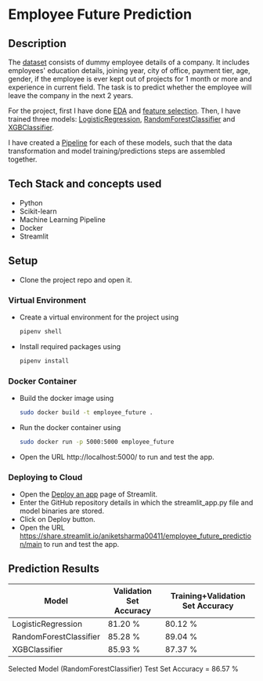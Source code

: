 # Employee Future Prediction

## Description

The [dataset](https://www.kaggle.com/tejashvi14/employee-future-prediction) consists of dummy employee details of a company. It includes employees' education details, joining year, city of office, payment tier, age, gender, if the employee is ever kept out of projects for 1 month or more and experience in current field. The task is to predict whether the employee will leave the company in the next 2 years.

For the project, first I have done [EDA](https://github.com/aniketsharma00411/employee_future_prediction/blob/main/eda.ipynb) and [feature selection](https://github.com/aniketsharma00411/employee_future_prediction/blob/main/feature_selection.ipynb). Then, I have trained three models: [LogisticRegression](https://github.com/aniketsharma00411/employee_future_prediction/blob/main/logistic_regression.ipynb), [RandomForestClassifier](https://github.com/aniketsharma00411/employee_future_prediction/blob/main/random_forest.ipynb) and [XGBClassifier](https://github.com/aniketsharma00411/employee_future_prediction/blob/main/xgboost.ipynb).

I have created a [Pipeline](https://scikit-learn.org/stable/modules/generated/sklearn.pipeline.Pipeline.html) for each of these models, such that the data transformation and model training/predictions steps are assembled together.

## Tech Stack and concepts used

- Python
- Scikit-learn
- Machine Learning Pipeline
- Docker
- Streamlit

## Setup

- Clone the project repo and open it.

### Virtual Environment

- Create a virtual environment for the project using

  ```bash
  pipenv shell
  ```

- Install required packages using

  ```bash
  pipenv install
  ```

### Docker Container

- Build the docker image using

  ```bash
  sudo docker build -t employee_future .
  ```

- Run the docker container using

  ```bash
  sudo docker run -p 5000:5000 employee_future
  ```

- Open the URL http://localhost:5000/ to run and test the app.

### Deploying to Cloud

- Open the [Deploy an app](https://share.streamlit.io/deploy) page of Streamlit.
- Enter the GitHub repository details in which the streamlit_app.py file and model binaries are stored.
- Click on Deploy button.
- Open the URL https://share.streamlit.io/aniketsharma00411/employee_future_prediction/main to run and test the app.

## Prediction Results

| Model                  | Validation Set Accuracy | Training+Validation Set Accuracy |
| ---------------------- | ----------------------- | -------------------------------- |
| LogisticRegression     | 81.20 %                 | 80.12 %                          |
| RandomForestClassifier | 85.28 %                 | 89.04 %                          |
| XGBClassifier          | 85.93 %                 | 87.37 %                          |

Selected Model (RandomForestClassifier) Test Set Accuracy = 86.57 %
